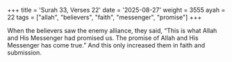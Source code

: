 +++
title = 'Surah 33, Verses 22'
date = '2025-08-27'
weight = 3555
ayah = 22
tags = ["allah", "believers", "faith", "messenger", "promise"]
+++

When the believers saw the enemy alliance, they said, “This is what Allah and His Messenger had promised us. The promise of Allah and His Messenger has come true.” And this only increased them in faith and submission.